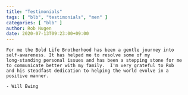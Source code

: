 ```yaml
---
title: "Testimonials"
tags: [ "blb", "testimonials", "men" ]
categories: [ "blb" ]
author: Rob Nugen
date: 2020-07-13T09:23:00+09:00
---
```


    For me the Bold Life Brotherhood has been a gentle journey into
    self-awareness. It has helped me to resolve some of my
    long-standing personal issues and has been a stepping stone for me
    to communicate better with my family.  I'm very grateful to Rob
    and his steadfast dedication to helping the world evolve in a
    positive manner.

    - Will Ewing
